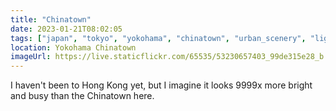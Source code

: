 ```yaml
---
title: "Chinatown"
date: 2023-01-21T08:02:05
tags: ["japan", "tokyo", "yokohama", "chinatown", "urban_scenery", "lights", "nightlife"]
location: Yokohama Chinatown
imageUrl: https://live.staticflickr.com/65535/53230657403_99de315e28_b.jpg
---
```


I haven't been to Hong Kong yet, but I imagine it looks 9999x more bright and busy than the Chinatown here.
